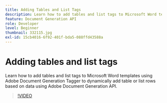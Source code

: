 ```yaml
---
title: Adding Tables and List Tags
description: Learn how to add tables and list tags to Microsoft Word templates using Adobe Document Generation Tagger to dynamically add table or list rows based on data using Adobe Document Generation API
feature: Document Generation API
role: Developer
level: Beginner
thumbnail: 332115.jpg
exl-id: 15cb4016-6f92-401f-bda5-088ffd43588a
---
```

# Adding tables and list tags

Learn how to add tables and list tags to Microsoft Word templates using Adobe Document Generation Tagger to dynamically add table or list rows based on data using Adobe Document Generation API.

>[!VIDEO](https://video.tv.adobe.com/v/332115?hidetitle=true)
